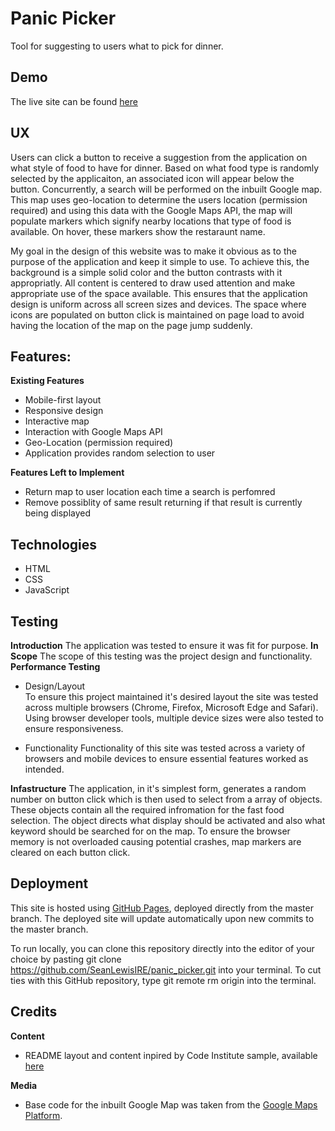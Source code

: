 
# Panic Picker
Tool for suggesting to users what to pick for dinner.

## Demo
The live site can be found [here](https://seanlewisire.github.io/panic_picker/)

## UX
Users can click a button to receive a suggestion from the application on what style of food to have for dinner.
Based on what food type is randomly selected by the applicaiton, an associated icon will appear below the button. Concurrently, a search will be performed on the inbuilt Google map. This map uses geo-location to determine the users location (permission required) and using this data with the Google Maps API, the map will populate markers which signify nearby locations that type of food is available. On hover, these markers show the restaraunt name.

My goal in the design of this website was to make it obvious as to the purpose of the application and keep it simple to use. To achieve this, the background is a simple solid color and the button contrasts with it appropriatly. 
All content is centered to draw used attention and make appropriate use of the space available. This ensures that the application design is uniform across all screen sizes and devices. 
The space where icons are populated on button click is maintained on page load to avoid having the location of the map on the page jump suddenly. 

## Features:

**Existing Features** 

  * Mobile-first layout
  * Responsive design
  * Interactive map
  * Interaction with Google Maps API
  * Geo-Location (permission required)
  * Application provides random selection to user

**Features Left to Implement**

  * Return map to user location each time a search is perfomred
  * Remove possiblity of same result returning if that result is currently being displayed

## Technologies
* HTML
* CSS
* JavaScript

## Testing

**Introduction**
The application was tested to ensure it was fit for purpose.
**In Scope**
The scope of this testing was the project design and functionality. 
**Performance Testing**
* Design/Layout\
To ensure this project maintained it's desired layout the site was tested across multiple browsers (Chrome, Firefox, Microsoft Edge and Safari). 
Using browser developer tools, multiple device sizes were also tested to ensure responsiveness.

* Functionality
Functionality of this site was tested across a variety of browsers and mobile devices to ensure essential features worked as intended.  

**Infastructure**
The application, in it's simplest form, generates a random number on button click which is then used to select from a array of objects. These objects contain all the required infromation for the fast food selection. The object directs what display should be activated and also what keyword should be searched for on the map. 
To ensure the browser memory is not overloaded causing potential crashes, map markers are cleared on each button click.

## Deployment

This site is hosted using [GitHub Pages](https://pages.github.com/), deployed directly from the master branch. The deployed site will update automatically upon new commits to the master branch.

To run locally, you can clone this repository directly into the editor of your choice by pasting git clone https://github.com/SeanLewisIRE/panic_picker.git  into your terminal. 
To cut ties with this GitHub repository, type git remote rm origin into the terminal.

## Credits

**Content**
* README layout and content inpired by Code Institute sample, available [here](https://github.com/Code-Institute-Solutions/StudentExampleProjectGradeFive)

**Media**
* Base code for the inbuilt Google Map was taken from the [Google Maps Platform](https://developers.google.com/maps). 